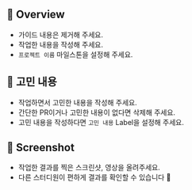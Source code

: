 ## 📓 Overview
- 가이드 내용은 제거해 주세요.
- 작업한 내용을 작성해 주세요.  
- `프로젝트 이름` 마일스톤을 설정해 주세요.

## 🤔 고민 내용
- 작업하면서 고민한 내용을 작성해 주세요.  
- 간단한 PR이거나 고민한 내용이 없다면 삭제해 주세요.
- 고민 내용을 작성하다면 `고민 내용` Label을 설정해 주세요.  

## 📸 Screenshot
- 작업한 결과를 찍은 스크린샷, 영상을 올려주세요.  
- 다른 스터디원이 편하게 결과를 확인할 수 있습니다 🥰
